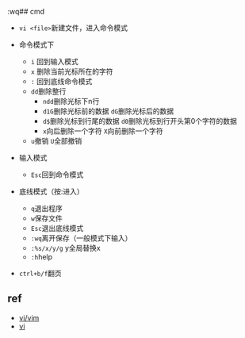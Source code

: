 :wq## cmd
+ `vi <file>`新建文件，进入命令模式
+ 命令模式下
    - `i` 回到输入模式
    - `x` 删除当前光标所在的字符
    - `:` 回到底线命令模式
    - `dd`删除整行
        + `ndd`删除光标下n行
        + `d1G`删除光标前的数据 `dG`删除光标后的数据
        + `d$`删除光标到行尾的数据 `d0`删除光标到行开头第0个字符的数据
        + `x`向后删除一个字符 `X`向前删除一个字符
    - `u`撤销 `U`全部撤销
+ 输入模式
    - `Esc`回到命令模式
+ 底线模式（按:进入）
    - `q`退出程序
    - `w`保存文件
    - `Esc`退出底线模式
    - `:wq`离开保存（一般模式下输入）
    - `:%s/x/y/g` y全局替换x
    - `:h`help

+ `ctrl+b/f`翻页

## ref
+ [vi/vim](https://www.runoob.com/linux/linux-vim.html)
+ [vi](http://c.biancheng.net/view/558.html)